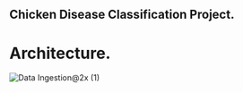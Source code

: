 ## Chicken Disease Classification Project.

# Architecture.
![Data Ingestion@2x (1)](https://user-images.githubusercontent.com/88722031/200758280-332e7f5b-f10f-49b0-bff4-48b24ee9c577.png)




